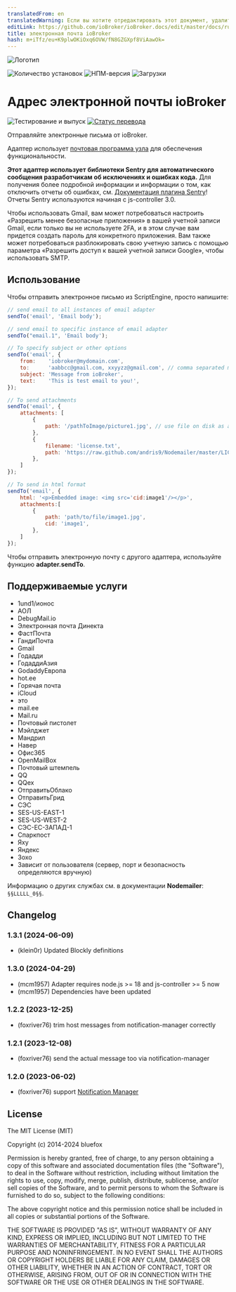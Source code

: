 ```yaml
---
translatedFrom: en
translatedWarning: Если вы хотите отредактировать этот документ, удалите поле «translatedFrom», в противном случае этот документ будет снова автоматически переведен
editLink: https://github.com/ioBroker/ioBroker.docs/edit/master/docs/ru/adapterref/iobroker.email/README.md
title: электронная почта ioBroker
hash: m+iTfz/eu+K9plwOKiOxq6OVW/fN8GZGXpf8ViAawOk=
---
```

![Логотип](../../../en/adapterref/iobroker.email/admin/email.png)

![Количество установок](http://iobroker.live/badges/email-stable.svg)
![НПМ-версия](http://img.shields.io/npm/v/iobroker.email.svg)
![Загрузки](https://img.shields.io/npm/dm/iobroker.email.svg)

# Адрес электронной почты ioBroker
![Тестирование и выпуск](https://github.com/ioBroker/ioBroker.email/workflows/Test%20and%20Release/badge.svg) [![Статус перевода](https://weblate.iobroker.net/widgets/adapters/-/email/svg-badge.svg)](https://weblate.iobroker.net/engage/adapters/?utm_source=widget)

Отправляйте электронные письма от ioBroker.

Адаптер использует [почтовая программа узла](https://github.com/nodemailer/nodemailer) для обеспечения функциональности.

**Этот адаптер использует библиотеки Sentry для автоматического сообщения разработчикам об исключениях и ошибках кода.** Для получения более подробной информации и информации о том, как отключить отчеты об ошибках, см. [Документация плагина Sentry](https://github.com/ioBroker/plugin-sentry#plugin-sentry)! Отчеты Sentry используются начиная с js-controller 3.0.

Чтобы использовать Gmail, вам может потребоваться настроить «Разрешить менее безопасные приложения» в вашей учетной записи Gmail, если только вы не используете 2FA, и в этом случае вам придется создать пароль для конкретного приложения. Вам также может потребоваться разблокировать свою учетную запись с помощью параметра «Разрешить доступ к вашей учетной записи Google», чтобы использовать SMTP.

## Использование
Чтобы отправить электронное письмо из ScriptEngine, просто напишите:

```js
// send email to all instances of email adapter
sendTo('email', 'Email body');

// send email to specific instance of email adapter
sendTo("email.1", 'Email body');

// To specify subject or other options
sendTo('email', {
    from:    'iobroker@mydomain.com',
    to:      'aabbcc@gmail.com, xxyyzz@gmail.com', // comma separated multiple recipients.
    subject: 'Message from ioBroker',
    text:    'This is test email to you!',
});

// To send attachments
sendTo('email', {
    attachments: [
        {
            path: '/pathToImage/picture1.jpg', // use file on disk as attachment
        },
        {
            filename: 'license.txt',
            path: 'https://raw.github.com/andris9/Nodemailer/master/LICENSE', // use URL as an attachment
        },
    ]
});

// To send in html format
sendTo('email', {
    html: '<p>Embedded image: <img src='cid:image1'/></p>',
    attachments:[
        {
            path: 'path/to/file/image1.jpg',
            cid: 'image1',
        },
    ]
});
```

Чтобы отправить электронную почту с другого адаптера, используйте функцию **adapter.sendTo**.

## Поддерживаемые услуги
- 1und1/ионос
- АОЛ
- DebugMail.io
- Электронная почта Динекта
- ФастПочта
- ГандиПочта
- Gmail
- Годадди
- ГодаддиАзия
- GodaddyЕвропа
- hot.ee
- Горячая почта
- iCloud
- это
- mail.ee
- Mail.ru
- Почтовый пистолет
- Мэйлджет
- Мандрил
- Навер
- Офис365
- OpenMailBox
- Почтовый штемпель
- QQ
- QQex
- ОтправитьОблако
- ОтправитьГрид
- СЭС
- SES-US-EAST-1
- SES-US-WEST-2
- СЭС-ЕС-ЗАПАД-1
- Спаркпост
- Яху
- Яндекс
- Зохо
- Зависит от пользователя (сервер, порт и безопасность определяются вручную)

Информацию о других службах см. в документации **Nodemailer**: `§§LLLLL_0§§`.

## Changelog
<!--
  Placeholder for the next version (at the beginning of the line):
  ### **WORK IN PROGRESS**
-->
### 1.3.1 (2024-06-09)
* (klein0r) Updated Blockly definitions

### 1.3.0 (2024-04-29)
* (mcm1957) Adapter requires node.js >= 18 and js-controller >= 5 now
* (mcm1957) Dependencies have been updated

### 1.2.2 (2023-12-25)
* (foxriver76) trim host messages from notification-manager correctly

### 1.2.1 (2023-12-08)
 * (foxriver76) send the actual message too via notification-manager

### 1.2.0 (2023-06-02)
* (foxriver76) support [Notification Manager](https://github.com/foxriver76/ioBroker.notification-manager)

## License

The MIT License (MIT)

Copyright (c) 2014-2024 bluefox

Permission is hereby granted, free of charge, to any person obtaining a copy
of this software and associated documentation files (the "Software"), to deal
in the Software without restriction, including without limitation the rights
to use, copy, modify, merge, publish, distribute, sublicense, and/or sell
copies of the Software, and to permit persons to whom the Software is
furnished to do so, subject to the following conditions:

The above copyright notice and this permission notice shall be included in
all copies or substantial portions of the Software.

THE SOFTWARE IS PROVIDED "AS IS", WITHOUT WARRANTY OF ANY KIND, EXPRESS OR
IMPLIED, INCLUDING BUT NOT LIMITED TO THE WARRANTIES OF MERCHANTABILITY,
FITNESS FOR A PARTICULAR PURPOSE AND NONINFRINGEMENT. IN NO EVENT SHALL THE
AUTHORS OR COPYRIGHT HOLDERS BE LIABLE FOR ANY CLAIM, DAMAGES OR OTHER
LIABILITY, WHETHER IN AN ACTION OF CONTRACT, TORT OR OTHERWISE, ARISING FROM,
OUT OF OR IN CONNECTION WITH THE SOFTWARE OR THE USE OR OTHER DEALINGS IN
THE SOFTWARE.
